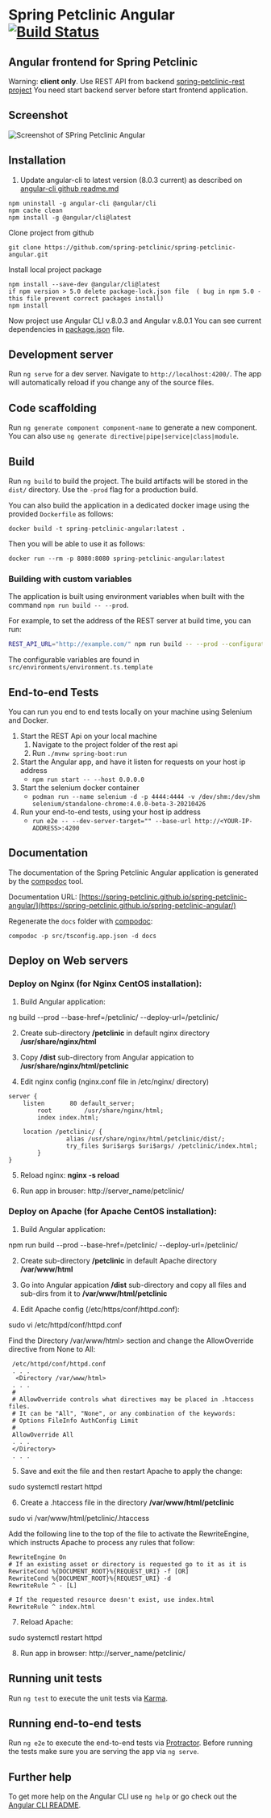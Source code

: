 # Spring Petclinic Angular [![Build Status](https://travis-ci.org/spring-petclinic/spring-petclinic-angular.png?branch=master)](https://travis-ci.org/spring-petclinic/spring-petclinic-angular/)

## Angular frontend for Spring Petclinic

Warning: **client only**.
Use REST API from backend [spring-petclinic-rest project](https://github.com/spring-petclinic/spring-petclinic-rest)
You need start backend server before start frontend application.

## Screenshot

![Screenshot of SPring Petclinic Angular](https://cloud.githubusercontent.com/assets/838318/23263243/f4509c4a-f9dd-11e6-951b-69d0ef72d8bd.png)

## Installation

1. Update angular-cli to latest version (8.0.3 current)
   as described on [angular-cli github readme.md](https://github.com/angular/angular-cli#updating-angular-cli)

```
npm uninstall -g angular-cli @angular/cli
npm cache clean
npm install -g @angular/cli@latest
```

Clone project from github

```
git clone https://github.com/spring-petclinic/spring-petclinic-angular.git
```

Install local project package

```
npm install --save-dev @angular/cli@latest
if npm version > 5.0 delete package-lock.json file  ( bug in npm 5.0 - this file prevent correct packages install)
npm install
```

Now project use Angular CLI v.8.0.3 and Angular v.8.0.1
You can see current dependencies in [package.json](package.json) file.

## Development server

Run `ng serve` for a dev server. Navigate to `http://localhost:4200/`. The app will automatically reload if you change any of the source files.

## Code scaffolding

Run `ng generate component component-name` to generate a new component. You can also use `ng generate directive|pipe|service|class|module`.

## Build

Run `ng build` to build the project. The build artifacts will be stored in the `dist/` directory. Use the `-prod` flag for a production build.

You can also build the application in a dedicated docker image using the provided `Dockerfile` as follows:

```
docker build -t spring-petclinic-angular:latest .
```

Then you will be able to use it as follows:

```
docker run --rm -p 8080:8080 spring-petclinic-angular:latest
```

### Building with custom variables

The application is built using environment variables when built with the command
`npm run build -- --prod`.

For example, to set the address of the REST server at build time, you can run:

```bash
REST_API_URL="http://example.com/" npm run build -- --prod --configuration=production
```

The configurable variables are found in `src/environments/environment.ts.template`

## End-to-end Tests

You can run you end to end tests locally on your machine using Selenium and Docker.

1. Start the REST Api on your local machine
   1. Navigate to the project folder of the rest api
   1. Run `./mvnw spring-boot:run`
1. Start the Angular app, and have it listen for requests on your host ip address
   - `npm run start -- --host 0.0.0.0`
1. Start the selenium docker container
   - `podman run --name selenium -d -p 4444:4444 -v /dev/shm:/dev/shm selenium/standalone-chrome:4.0.0-beta-3-20210426`
1. Run your end-to-end tests, using your host ip address
   - `run e2e -- --dev-server-target="" --base-url http://<YOUR-IP-ADDRESS>:4200`

## Documentation

The documentation of the Spring Petclinic Angular application is generated by the [compodoc](https://compodoc.app) tool.

Documentation URL: [https://spring-petclinic.github.io/spring-petclinic-angular/](https://spring-petclinic.github.io/spring-petclinic-angular/)

Regenerate the `docs` folder with [compodoc](https://compodoc.app):

```
compodoc -p src/tsconfig.app.json -d docs
```

## Deploy on Web servers

### Deploy on Nginx (for Nginx CentOS installation):

1. Build Angular application:

ng build --prod --base-href=/petclinic/ --deploy-url=/petclinic/

2. Create sub-directory **/petclinic** in default nginx directory **/usr/share/nginx/html**

3. Copy **/dist** sub-directory from Angular appication to **/usr/share/nginx/html/petclinic**

4. Edit nginx config (nginx.conf file in /etc/nginx/ directory)

```
server {
	listen       80 default_server;
        root         /usr/share/nginx/html;
        index index.html;

	location /petclinic/ {
                alias /usr/share/nginx/html/petclinic/dist/;
                try_files $uri$args $uri$args/ /petclinic/index.html;
        }
}
```

5. Reload nginx: **nginx -s reload**

6. Run app in brouser: http://server_name/petclinic/

### Deploy on Apache (for Apache CentOS installation):

1. Build Angular application:

npm run build --prod --base-href=/petclinic/ --deploy-url=/petclinic/

2. Create sub-directory **/petclinic** in default Apache directory **/var/www/html**

3. Go into Angular appication **/dist** sub-directory and copy all files and sub-dirs from it to **/var/www/html/petclinic**

4. Edit Apache config (/etc/https/conf/httpd.conf):

sudo vi /etc/httpd/conf/httpd.conf

Find the Directory /var/www/html> section and change the AllowOverride directive from None to All:

```
 /etc/httpd/conf/httpd.conf
 . . .
  <Directory /var/www/html>
 . . .
 #
 # AllowOverride controls what directives may be placed in .htaccess files.
 # It can be "All", "None", or any combination of the keywords:
 # Options FileInfo AuthConfig Limit
 #
 AllowOverride All
 . . .
 </Directory>
 . . .
```

5. Save and exit the file and then restart Apache to apply the change:

sudo systemctl restart httpd

6. Create a .htaccess file in the directory **/var/www/html/petclinic**

sudo vi /var/www/html/petclinic/.htaccess

Add the following line to the top of the file to activate the RewriteEngine, which instructs Apache to process any rules that follow:

```
RewriteEngine On
# If an existing asset or directory is requested go to it as it is
RewriteCond %{DOCUMENT_ROOT}%{REQUEST_URI} -f [OR]
RewriteCond %{DOCUMENT_ROOT}%{REQUEST_URI} -d
RewriteRule ^ - [L]

# If the requested resource doesn't exist, use index.html
RewriteRule ^ index.html
```

7. Reload Apache:

sudo systemctl restart httpd

8. Run app in browser: http://server_name/petclinic/

## Running unit tests

Run `ng test` to execute the unit tests via [Karma](https://karma-runner.github.io).

## Running end-to-end tests

Run `ng e2e` to execute the end-to-end tests via [Protractor](http://www.protractortest.org/).
Before running the tests make sure you are serving the app via `ng serve`.

## Further help

To get more help on the Angular CLI use `ng help` or go check out the [Angular CLI README](https://github.com/angular/angular-cli/blob/master/README.md).
